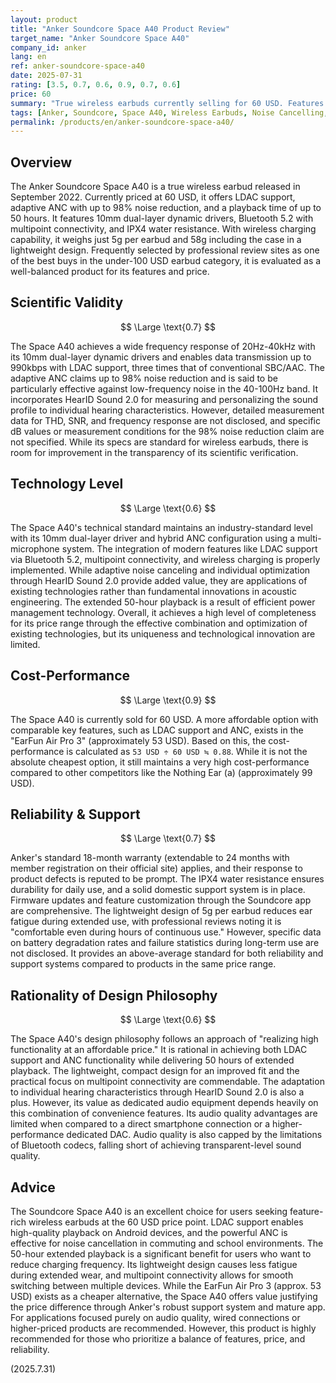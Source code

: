 ```yaml
---
layout: product
title: "Anker Soundcore Space A40 Product Review"
target_name: "Anker Soundcore Space A40"
company_id: anker
lang: en
ref: anker-soundcore-space-a40
date: 2025-07-31
rating: [3.5, 0.7, 0.6, 0.9, 0.7, 0.6]
price: 60
summary: "True wireless earbuds currently selling for 60 USD. Features LDAC support, up to 50-hour playback, and high-performance ANC, earning high praise for its excellent balance of features, price, and reliability."
tags: [Anker, Soundcore, Space A40, Wireless Earbuds, Noise Cancelling, LDAC, ANC]
permalink: /products/en/anker-soundcore-space-a40/
---
```


## Overview

The Anker Soundcore Space A40 is a true wireless earbud released in September 2022. Currently priced at 60 USD, it offers LDAC support, adaptive ANC with up to 98% noise reduction, and a playback time of up to 50 hours. It features 10mm dual-layer dynamic drivers, Bluetooth 5.2 with multipoint connectivity, and IPX4 water resistance. With wireless charging capability, it weighs just 5g per earbud and 58g including the case in a lightweight design. Frequently selected by professional review sites as one of the best buys in the under-100 USD earbud category, it is evaluated as a well-balanced product for its features and price.

## Scientific Validity

$$ \Large \text{0.7} $$

The Space A40 achieves a wide frequency response of 20Hz-40kHz with its 10mm dual-layer dynamic drivers and enables data transmission up to 990kbps with LDAC support, three times that of conventional SBC/AAC. The adaptive ANC claims up to 98% noise reduction and is said to be particularly effective against low-frequency noise in the 40-100Hz band. It incorporates HearID Sound 2.0 for measuring and personalizing the sound profile to individual hearing characteristics. However, detailed measurement data for THD, SNR, and frequency response are not disclosed, and specific dB values or measurement conditions for the 98% noise reduction claim are not specified. While its specs are standard for wireless earbuds, there is room for improvement in the transparency of its scientific verification.

## Technology Level

$$ \Large \text{0.6} $$

The Space A40's technical standard maintains an industry-standard level with its 10mm dual-layer driver and hybrid ANC configuration using a multi-microphone system. The integration of modern features like LDAC support via Bluetooth 5.2, multipoint connectivity, and wireless charging is properly implemented. While adaptive noise canceling and individual optimization through HearID Sound 2.0 provide added value, they are applications of existing technologies rather than fundamental innovations in acoustic engineering. The extended 50-hour playback is a result of efficient power management technology. Overall, it achieves a high level of completeness for its price range through the effective combination and optimization of existing technologies, but its uniqueness and technological innovation are limited.

## Cost-Performance

$$ \Large \text{0.9} $$

The Space A40 is currently sold for 60 USD. A more affordable option with comparable key features, such as LDAC support and ANC, exists in the "EarFun Air Pro 3" (approximately 53 USD). Based on this, the cost-performance is calculated as `53 USD ÷ 60 USD ≒ 0.88`. While it is not the absolute cheapest option, it still maintains a very high cost-performance compared to other competitors like the Nothing Ear (a) (approximately 99 USD).

## Reliability & Support

$$ \Large \text{0.7} $$

Anker's standard 18-month warranty (extendable to 24 months with member registration on their official site) applies, and their response to product defects is reputed to be prompt. The IPX4 water resistance ensures durability for daily use, and a solid domestic support system is in place. Firmware updates and feature customization through the Soundcore app are comprehensive. The lightweight design of 5g per earbud reduces ear fatigue during extended use, with professional reviews noting it is "comfortable even during hours of continuous use." However, specific data on battery degradation rates and failure statistics during long-term use are not disclosed. It provides an above-average standard for both reliability and support systems compared to products in the same price range.

## Rationality of Design Philosophy

$$ \Large \text{0.6} $$

The Space A40's design philosophy follows an approach of "realizing high functionality at an affordable price." It is rational in achieving both LDAC support and ANC functionality while delivering 50 hours of extended playback. The lightweight, compact design for an improved fit and the practical focus on multipoint connectivity are commendable. The adaptation to individual hearing characteristics through HearID Sound 2.0 is also a plus. However, its value as dedicated audio equipment depends heavily on this combination of convenience features. Its audio quality advantages are limited when compared to a direct smartphone connection or a higher-performance dedicated DAC. Audio quality is also capped by the limitations of Bluetooth codecs, falling short of achieving transparent-level sound quality.

## Advice

The Soundcore Space A40 is an excellent choice for users seeking feature-rich wireless earbuds at the 60 USD price point. LDAC support enables high-quality playback on Android devices, and the powerful ANC is effective for noise cancellation in commuting and school environments. The 50-hour extended playback is a significant benefit for users who want to reduce charging frequency. Its lightweight design causes less fatigue during extended wear, and multipoint connectivity allows for smooth switching between multiple devices. While the EarFun Air Pro 3 (approx. 53 USD) exists as a cheaper alternative, the Space A40 offers value justifying the price difference through Anker's robust support system and mature app. For applications focused purely on audio quality, wired connections or higher-priced products are recommended. However, this product is highly recommended for those who prioritize a balance of features, price, and reliability.

(2025.7.31)
